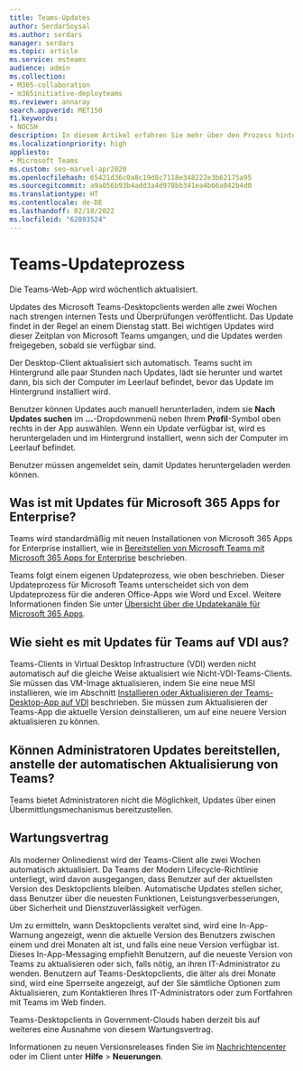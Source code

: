 ```yaml
---
title: Teams-Updates
author: SerdarSoysal
ms.author: serdars
manager: serdars
ms.topic: article
ms.service: msteams
audience: admin
ms.collection:
- M365-collaboration
- m365initiative-deployteams
ms.reviewer: annaray
search.appverid: MET150
f1.keywords:
- NOCSH
description: In diesem Artikel erfahren Sie mehr über den Prozess hinter der Aktualisierung des Microsoft Teams-Desktopclients.
ms.localizationpriority: high
appliesto:
- Microsoft Teams
ms.custom: seo-marvel-apr2020
ms.openlocfilehash: 65421d36c0a8c19d8c7118e348222e3b62175a95
ms.sourcegitcommit: a9a056b93b4add3a4d978bb341ea4b66a042b4d0
ms.translationtype: HT
ms.contentlocale: de-DE
ms.lasthandoff: 02/18/2022
ms.locfileid: "62893524"
---
```

# <a name="teams-update-process"></a>Teams-Updateprozess

Die Teams-Web-App wird wöchentlich aktualisiert.

Updates des Microsoft Teams-Desktopclients werden alle zwei Wochen nach strengen internen Tests und Überprüfungen veröffentlicht. Das Update findet in der Regel an einem Dienstag statt. Bei wichtigen Updates wird dieser Zeitplan von Microsoft Teams umgangen, und die Updates werden freigegeben, sobald sie verfügbar sind.

Der Desktop-Client aktualisiert sich automatisch. Teams sucht im Hintergrund alle paar Stunden nach Updates, lädt sie herunter und wartet dann, bis sich der Computer im Leerlauf befindet, bevor das Update im Hintergrund installiert wird.

Benutzer können Updates auch manuell herunterladen, indem sie **Nach Updates suchen** im **...**-Dropdownmenü neben Ihrem **Profil**-Symbol oben rechts in der App auswählen. Wenn ein Update verfügbar ist, wird es heruntergeladen und im Hintergrund installiert, wenn sich der Computer im Leerlauf befindet.

Benutzer müssen angemeldet sein, damit Updates heruntergeladen werden können.

## <a name="what-about-updates-to-microsoft-365-apps-for-enterprise"></a>Was ist mit Updates für Microsoft 365 Apps for Enterprise?

Teams wird standardmäßig mit neuen Installationen von Microsoft 365 Apps for Enterprise installiert, wie in [Bereitstellen von Microsoft Teams mit Microsoft 365 Apps for Enterprise](/DeployOffice/teams-install) beschrieben.

Teams folgt einem eigenen Updateprozess, wie oben beschrieben. Dieser Updateprozess für Microsoft Teams unterscheidet sich von dem Updateprozess für die anderen Office-Apps wie Word und Excel. Weitere Informationen finden Sie unter [Übersicht über die Updatekanäle für Microsoft 365 Apps](/DeployOffice/overview-update-channels).

## <a name="what-about-updates-to-teams-on-vdi"></a>Wie sieht es mit Updates für Teams auf VDI aus?


Teams-Clients in Virtual Desktop Infrastructure (VDI) werden nicht automatisch auf die gleiche Weise aktualisiert wie Nicht-VDI-Teams-Clients. Sie müssen das VM-Image aktualisieren, indem Sie eine neue MSI installieren, wie im Abschnitt [Installieren oder Aktualisieren der Teams-Desktop-App auf VDI](teams-for-vdi.md) beschrieben. Sie müssen zum Aktualisieren der Teams-App die aktuelle Version deinstallieren, um auf eine neuere Version aktualisieren zu können.

## <a name="can-admins-deploy-updates-instead-of-teams-auto-updating"></a>Können Administratoren Updates bereitstellen, anstelle der automatischen Aktualisierung von Teams?

Teams bietet Administratoren nicht die Möglichkeit, Updates über einen Übermittlungsmechanismus bereitzustellen.

## <a name="servicing-agreement"></a>Wartungsvertrag

Als moderner Onlinedienst wird der Teams-Client alle zwei Wochen automatisch aktualisiert. Da Teams der Modern Lifecycle-Richtlinie unterliegt, wird davon ausgegangen, dass Benutzer auf der aktuellsten Version des Desktopclients bleiben. Automatische Updates stellen sicher, dass Benutzer über die neuesten Funktionen, Leistungsverbesserungen, über Sicherheit und Dienstzuverlässigkeit verfügen.

Um zu ermitteln, wann Desktopclients veraltet sind, wird eine In-App-Warnung angezeigt, wenn die aktuelle Version des Benutzers zwischen einem und drei Monaten alt ist, und falls eine neue Version verfügbar ist. Dieses In-App-Messaging empfiehlt Benutzern, auf die neueste Version von Teams zu aktualisieren oder sich, falls nötig, an ihren IT-Administrator zu wenden. Benutzern auf Teams-Desktopclients, die älter als drei Monate sind, wird eine Sperrseite angezeigt, auf der Sie sämtliche Optionen zum Aktualisieren, zum Kontaktieren Ihres IT-Administrators oder zum Fortfahren mit Teams im Web finden.

Teams-Desktopclients in Government-Clouds haben derzeit bis auf weiteres eine Ausnahme von diesem Wartungsvertrag.

Informationen zu neuen Versionsreleases finden Sie im [Nachrichtencenter](https://admin.microsoft.com/AdminPortal/Home#/MessageCenter) oder im Client unter **Hilfe** > **Neuerungen**.
